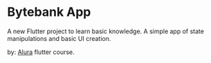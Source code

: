 # Bytebank App
A new Flutter project to learn basic knowledge.
A simple app of state manipulations and basic UI creation.

by: [Alura](cursos.alura.com.br) flutter course.
